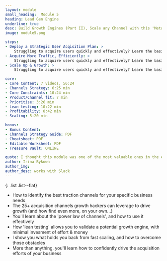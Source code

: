 ```yaml
---
layout: module
small_heading:  Module 5
heading: Lead Gen Engine
underline: true
desc: Build Growth Engines (Part II), Scale any Channel with this 'Meta Blueprint'...
image: module5.png

steps:
- Deploy a Strategic User Acqisition Plan: >
    Struggling to acquire users quickly and effectively? Learn the basic 6-step framework to unlock virtually unlimited growth opportunities...
- Acquire More Traffic, Efficiently: >
    Struggling to acquire users quickly and effectively? Learn the basic 6-step framework to unlock virtually unlimited growth opportunities...
- Scale Up & Growth: >
    Struggling to acquire users quickly and effectively? Learn the basic 6-step framework to unlock virtually unlimited growth opportunities...

core:
- Core Content: 7 videos, 56:24
- Channels Strategy: 6:25 min
- Core Constraints: 10:24 min
- Product/Channel fit: 7 min
- Prioritise: 3:26 min
- Lean testing: 10:22 min
- Profitability: 8:42 min
- Scaling: 5:20 min

bonus:
- Bonus Content:
- Channels Strategy Guide: PDF
- Cheatsheet: PDF
- Editable Worksheet: PDF
- Treasure Vault: ONLINE

quote: I thought this module was one of the most valuable ones in the entire course. Really liked this...!
author: Irina Bykowa
author_img:
author_desc: works with Slack
---
```


{: .list .list--flat}
- How to identify the best traction channels for your specific business needs
- The 25+ acquisition channels growth hackers can leverage to drive growth (and how find even more, on your own...)
- You'll learn about the <span class="t--bold c--black">'power law of channels'</span>, and how to use it effectively
- How <span class="t--bold c--black">'lean testing'</span> allows you to validate a potential growth engine, with minimal invesment of effort & money
- I show you <span class="t--bold c--black">what holds you back</span> from <span class="t--bold c--black">fast scaling</span>, and how to overcome those obstacles
- More than anything, you'll learn how to confidently drive the acquisition efforts of your business
